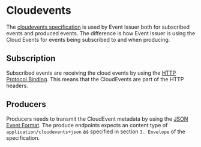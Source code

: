 # Cloudevents

The [cloudevents specification](https://cloudevents.io/) is used by Event Issuer both for subscribed events and produced events. The difference is how Event Issuer is using the Cloud Events for events being subscribed to and when producing.

## Subscription

Subscribed events are receiving the cloud events by using the [HTTP Protocol Binding](https://github.com/cloudevents/spec/blob/v1.0.2/cloudevents/bindings/http-protocol-binding.md). This means that the CloudEvents are part of the HTTP headers.

## Producers

Producers needs to transmit the CloudEvent metadata by using the [JSON Event Format](https://github.com/cloudevents/spec/blob/v1.0.2/cloudevents/formats/json-format.md). The produce endpoints expects an content type of `application/cloudevents+json` as specified in section `3. Envelope` of the specification.
